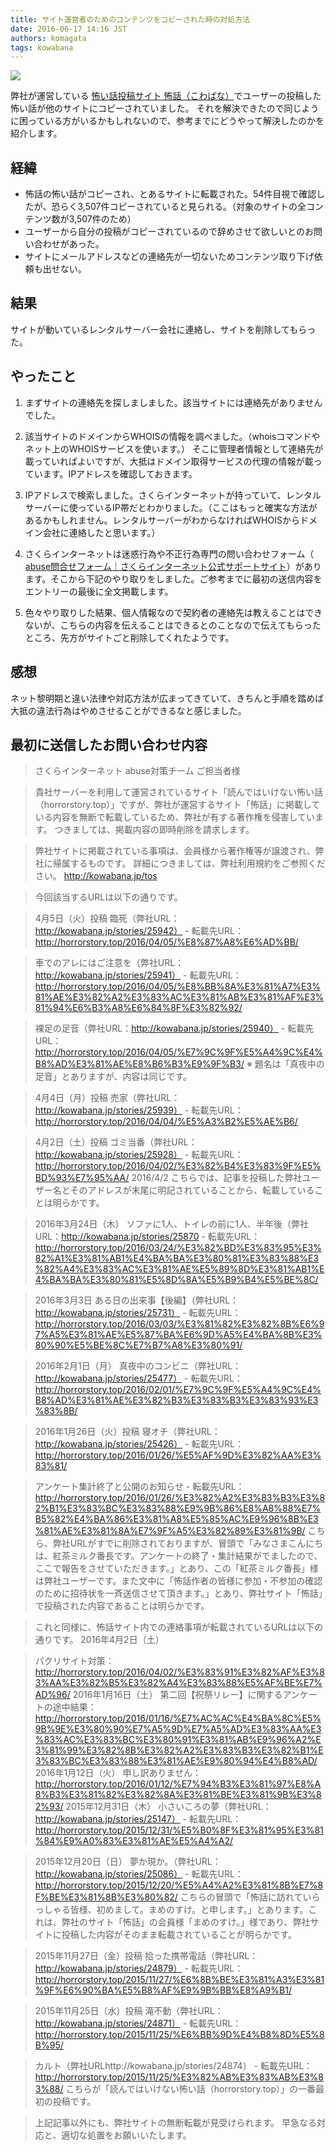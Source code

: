 ```yaml
---
title: サイト運営者のためのコンテンツをコピーされた時の対処方法
date: 2016-06-17 14:16 JST
authors: komagata
tags: kowabana
---
```

![](https://cloud.githubusercontent.com/assets/10114122/14164468/e3e40f46-f73a-11e5-81a8-22f9402bea20.png)

弊社が運営している [怖い話投稿サイト 怖話（こわばな）](http://kowabana.jp)でユーザーの投稿した怖い話が他のサイトにコピーされていました。 それを解決できたので同じように困っている方がいるかもしれないので、参考までにどうやって解決したのかを紹介します。

## 経緯

- 怖話の怖い話がコピーされ、とあるサイトに転載された。54件目視で確認したが、恐らく3,507件コピーされていると見られる。（対象のサイトの全コンテンツ数が3,507件のため）
- ユーザーから自分の投稿がコピーされているので辞めさせて欲しいとのお問い合わせがあった。
- サイトにメールアドレスなどの連絡先が一切ないためコンテンツ取り下げ依頼も出せない。

## 結果
サイトが動いているレンタルサーバー会社に連絡し、サイトを削除してもらった。  

## やったこと

1. まずサイトの連絡先を探しましました。該当サイトには連絡先がありませんでした。

2. 該当サイトのドメインからWHOISの情報を調べました。（whoisコマンドやネット上のWHOISサービスを使います。） そこに管理者情報として連絡先が載っていればよいですが、大抵はドメイン取得サービスの代理の情報が載っています。IPアドレスを確認しておきます。

3. IPアドレスで検索しました。さくらインターネットが持っていて、レンタルサーバーに使っているIP帯だとわかりました。（ここはもっと確実な方法があるかもしれません。レンタルサーバーがわからなければWHOISからドメイン会社に連絡したと思います。）

4. さくらインターネットは迷惑行為や不正行為専門の問い合わせフォーム（ [abuse問合せフォーム｜さくらインターネット公式サポートサイト](https://secure.sakura.ad.jp/form/abuse.php)）があります。そこから下記のやり取りをしました。ご参考までに最初の送信内容をエントリーの最後に全文掲載します。

5. 色々やり取りした結果、個人情報なので契約者の連絡先は教えることはできないが、こちらの内容を伝えることはできるとのことなので伝えてもらったところ、先方がサイトごと削除してくれたようです。

## 感想

ネット黎明期と違い法律や対応方法が広まってきていて、きちんと手順を踏めば大抵の違法行為はやめさせることができるなと感じました。

## 最初に送信したお問い合わせ内容

> さくらインターネット abuse対策チーム ご担当者様

> 貴社サーバーを利用して運営されているサイト「読んではいけない怖い話（horrorstory.top）」ですが、弊社が運営するサイト「怖話」に掲載している内容を無断で転載しているため、弊社が有する著作権を侵害しています。 つきましては、掲載内容の即時削除を請求します。

> 弊社サイトに掲載されている事項は、会員様から著作権等が譲渡され、弊社に帰属するものです。 詳細につきましては、弊社利用規約をご参照ください。 http://kowabana.jp/tos

> 今回該当するURLは以下の通りです。

> 4月5日（火）投稿 臨死（弊社URL：http://kowabana.jp/stories/25942） - 転載先URL：http://horrorstory.top/2016/04/05/%E8%87%A8%E6%AD%BB/

> 車でのアレにはご注意を（弊社URL：http://kowabana.jp/stories/25941） - 転載先URL：http://horrorstory.top/2016/04/05/%E8%BB%8A%E3%81%A7%E3%81%AE%E3%82%A2%E3%83%AC%E3%81%AB%E3%81%AF%E3%81%94%E6%B3%A8%E6%84%8F%E3%82%92/

> 裸足の足音（弊社URL：http://kowabana.jp/stories/25940） - 転載先URL：http://horrorstory.top/2016/04/05/%E7%9C%9F%E5%A4%9C%E4%B8%AD%E3%81%AE%E8%B6%B3%E9%9F%B3/ ※ 題名は「真夜中の足音」とありますが、内容は同じです。

> 4月4日（月）投稿 売家（弊社URL：http://kowabana.jp/stories/25939） - 転載先URL：http://horrorstory.top/2016/04/04/%E5%A3%B2%E5%AE%B6/

> 4月2日（土）投稿 ゴミ当番（弊社URL：http://kowabana.jp/stories/25928） - 転載先URL：http://horrorstory.top/2016/04/02/%E3%82%B4%E3%83%9F%E5%BD%93%E7%95%AA/ 2016/4/2 こちらでは、記事を投稿した弊社ユーザー名とそのアドレスが末尾に明記されていることから、転載していることは明らかです。

> 2016年3月24日（木） ソファに1人、トイレの前に1人、半年後（弊社URL：http://kowabana.jp/stories/25870 - 転載先URL：http://horrorstory.top/2016/03/24/%E3%82%BD%E3%83%95%E3%82%A1%E3%81%AB1%E4%BA%BA%E3%80%81%E3%83%88%E3%82%A4%E3%83%AC%E3%81%AE%E5%89%8D%E3%81%AB1%E4%BA%BA%E3%80%81%E5%8D%8A%E5%B9%B4%E5%BE%8C/

> 2016年3月3日 ある日の出来事【後編】（弊社URL：http://kowabana.jp/stories/25731） - 転載先URL：http://horrorstory.top/2016/03/03/%E3%81%82%E3%82%8B%E6%97%A5%E3%81%AE%E5%87%BA%E6%9D%A5%E4%BA%8B%E3%80%90%E5%BE%8C%E7%B7%A8%E3%80%91/

> 2016年2月1日（月） 真夜中のコンビニ（弊社URL：http://kowabana.jp/stories/25477） - 転載先URL：http://horrorstory.top/2016/02/01/%E7%9C%9F%E5%A4%9C%E4%B8%AD%E3%81%AE%E3%82%B3%E3%83%B3%E3%83%93%E3%83%8B/

> 2016年1月26日（火）投稿 寝オチ（弊社URL：http://kowabana.jp/stories/25426） - 転載先URL：http://horrorstory.top/2016/01/26/%E5%AF%9D%E3%82%AA%E3%83%81/

> アンケート集計終了と公開のお知らせ - 転載先URL：http://horrorstory.top/2016/01/26/%E3%82%A2%E3%83%B3%E3%82%B1%E3%83%BC%E3%83%88%E9%9B%86%E8%A8%88%E7%B5%82%E4%BA%86%E3%81%A8%E5%85%AC%E9%96%8B%E3%81%AE%E3%81%8A%E7%9F%A5%E3%82%89%E3%81%9B/ こちら、弊社URLがすでに削除されておりますが、冒頭で「みなさまこんにちは、紅茶ミルク番長です。アンケートの終了・集計結果がでましたので、ここで報告をさせていただきます。」とあり、この「紅茶ミルク番長」様は弊社ユーザーです。また文中に「怖話作者の皆様に参加・不参加の確認のために招待状を一斉送信させて頂きます。」とあり、弊社サイト「怖話」で投稿された内容であることは明らかです。

> これと同様に、怖話サイト内での連絡事項が転載されているURLは以下の通りです。 2016年4月2日（土）

> パクリサイト対策：http://horrorstory.top/2016/04/02/%E3%83%91%E3%82%AF%E3%83%AA%E3%82%B5%E3%82%A4%E3%83%88%E5%AF%BE%E7%AD%96/ 2016年1月16日（土） 第二回【祝祭リレー】に関するアンケートの途中結果：http://horrorstory.top/2016/01/16/%E7%AC%AC%E4%BA%8C%E5%9B%9E%E3%80%90%E7%A5%9D%E7%A5%AD%E3%83%AA%E3%83%AC%E3%83%BC%E3%80%91%E3%81%AB%E9%96%A2%E3%81%99%E3%82%8B%E3%82%A2%E3%83%B3%E3%82%B1%E3%83%BC%E3%83%88%E3%81%AE%E9%80%94%E4%B8%AD/ 2016年1月12日（火） 申し訳ありません：http://horrorstory.top/2016/01/12/%E7%94%B3%E3%81%97%E8%A8%B3%E3%81%82%E3%82%8A%E3%81%BE%E3%81%9B%E3%82%93/ 2015年12月31日（木） 小さいころの夢（弊社URL：http://kowabana.jp/stories/25147） - 転載先URL：http://horrorstory.top/2015/12/31/%E5%B0%8F%E3%81%95%E3%81%84%E9%A0%83%E3%81%AE%E5%A4%A2/

> 2015年12月20日（日） 夢か現か。（弊社URL：http://kowabana.jp/stories/25086） - 転載先URL：http://horrorstory.top/2015/12/20/%E5%A4%A2%E3%81%8B%E7%8F%BE%E3%81%8B%E3%80%82/ こちらの冒頭で「怖話に訪れていらっしゃる皆様、初めまして。まめのすけ。と申します。」とあります。これは、弊社のサイト「怖話」の会員様「まめのすけ。」様であり、弊社サイトに投稿した内容がそのまま転載されていることが明らかです。

> 2015年11月27日（金）投稿 拾った携帯電話（弊社URL：http://kowabana.jp/stories/24879） - 転載先URL：http://horrorstory.top/2015/11/27/%E6%8B%BE%E3%81%A3%E3%81%9F%E6%90%BA%E5%B8%AF%E9%9B%BB%E8%A9%B1/

> 2015年11月25日（水）投稿 滝不動（弊社URL：http://kowabana.jp/stories/24871） - 転載先URL：http://horrorstory.top/2015/11/25/%E6%BB%9D%E4%B8%8D%E5%8B%95/

> カルト（弊社URLhttp://kowabana.jp/stories/24874） - 転載先URL：http://horrorstory.top/2015/11/25/%E3%82%AB%E3%83%AB%E3%83%88/ こちらが「読んではいけない怖い話（horrorstory.top）」の一番最初の投稿です。

> 上記記事以外にも、弊社サイトの無断転載が見受けられます。 早急なる対応と、適切な処置をお願いいたします。
